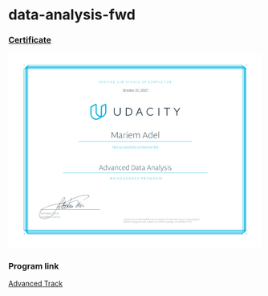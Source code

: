 # data-analysis-fwd

### [Certificate](https://confirm.udacity.com/KHUHYTJN)
![alt text](FWD.png)

### Program link 
[Advanced Track](https://egfwd.com/data/)
